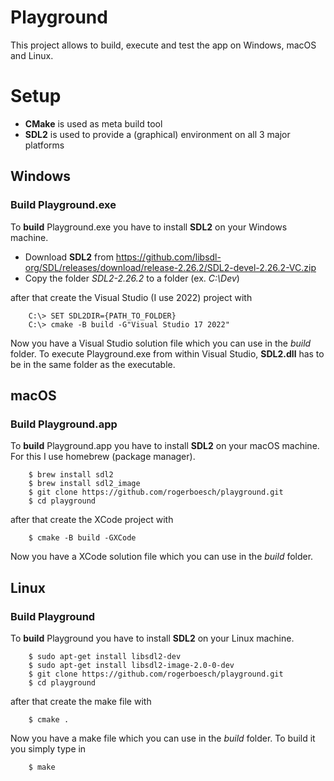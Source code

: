 # Playground

This project allows to build, execute and test the app on Windows, macOS and Linux.


# Setup

- **CMake** is used as meta build tool
- **SDL2** is used to provide a (graphical) environment on all 3 major platforms


## Windows

### Build Playground.exe

To **build** Playground.exe you have to install **SDL2** on your Windows machine.

- Download **SDL2** from https://github.com/libsdl-org/SDL/releases/download/release-2.26.2/SDL2-devel-2.26.2-VC.zip
- Copy the folder *SDL2-2.26.2* to a folder (ex. *C:\Dev*)

after that create the Visual Studio (I use 2022) project with

```shell
    C:\> SET SDL2DIR={PATH_TO_FOLDER}
    C:\> cmake -B build -G"Visual Studio 17 2022"
```

Now you have a Visual Studio solution file which you can use in the *build* folder.
To execute Playground.exe from within Visual Studio, **SDL2.dll** has to be in the same folder as the executable.


## macOS

### Build Playground.app

To **build** Playground.app you have to install **SDL2** on your macOS machine.
For this I use homebrew (package manager).

```
    $ brew install sdl2
    $ brew install sdl2_image
    $ git clone https://github.com/rogerboesch/playground.git
    $ cd playground
```

after that create the XCode project with

```
    $ cmake -B build -GXCode
```

Now you have a XCode solution file which you can use in the *build* folder.


## Linux

### Build Playground

To **build** Playground you have to install **SDL2** on your Linux machine.

```
    $ sudo apt-get install libsdl2-dev
    $ sudo apt-get install libsdl2-image-2.0-0-dev
    $ git clone https://github.com/rogerboesch/playground.git
    $ cd playground
```

after that create the make file with

```
    $ cmake .
```

Now you have a make file which you can use in the *build* folder. To build it you simply type in

```
    $ make
```
